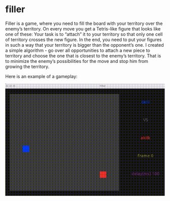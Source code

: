 # filler

Filler is a game, where you need to fill the board with your territory over the enemy’s territory. On every move you get a Tetris-like figure that looks like one of these:
Your task is to “attach” it to your territory so that only one cell of territory crosses the new figure. In the end, you need to put your figures in such a way that your territory is bigger than the opponent’s one. I created a simple algorithm - go over all opportunities to attach a new piece to territory and choose the one that is closest to the enemy’s territory. That is to minimize the enemy’s possibilities for the move and stop him from growing the territory. 

Here is an example of a gameplay:

![filler](https://github.com/AntonKilk/filler/blob/master/img/filler.gif)

